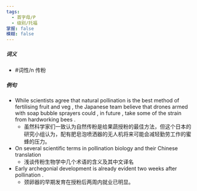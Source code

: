 ```yaml
---
tags:
  - 首字母/P
  - 级别/托福
掌握: false
模糊: false
---
```

##### 词义
- #词性/n  传粉
##### 例句
- While scientists agree that natural pollination is the best method of fertilising fruit and veg , the Japanese team believe that drones armed with soap bubble sprayers could , in future , take some of the strain from hardworking bees .
	- 虽然科学家们一致认为自然传粉是给果蔬授粉的最佳方法，但这个日本的研究小组认为，配有肥皂泡喷洒器的无人机将来可能会减轻勤劳工作的蜜蜂的压力。
- On several scientific terms in pollination biology and their Chinese translation
	- 浅谈传粉生物学中几个术语的含义及其中文译名
- Early archegonial development is already evident two weeks after pollination .
	- 颈卵器的早期发育在授粉后两周内就业已明显。
